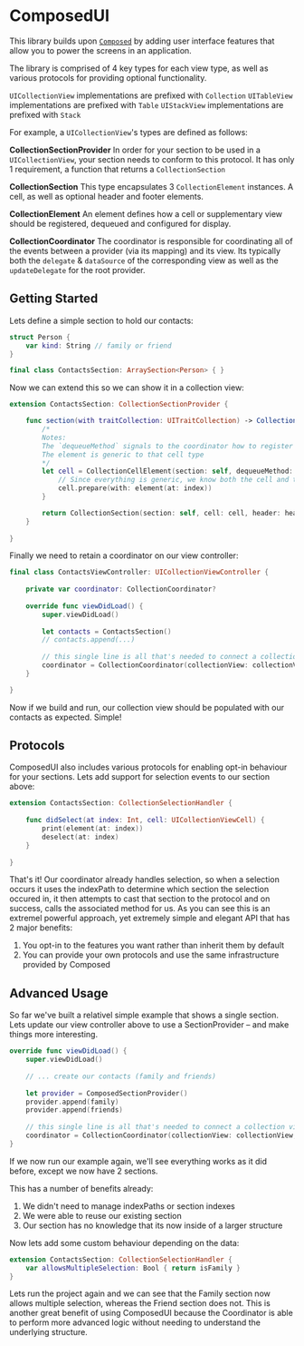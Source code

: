 # ComposedUI

This library builds upon [`Composed`](http://github.com/composed-swift/composed) by adding user interface features that allow you to power the screens in an application.

The library is comprised of 4 key types for each view type, as well as various protocols for providing optional functionality.

`UICollectionView` implementations are prefixed with `Collection`
`UITableView` implementations are prefixed with `Table`
`UIStackView` implementations are prefixed with `Stack`

For example, a `UICollectionView`'s types are defined as follows:

**CollectionSectionProvider**
In order for your section to be used in a `UICollectionView`, your section needs to conform to this protocol. It has only 1 requirement, a function that returns a `CollectionSection`

**CollectionSection**
This type encapsulates 3 `CollectionElement` instances. A cell, as well as optional header and footer elements.

**CollectionElement**
An element defines how a cell or supplementary view should be registered, dequeued and configured for display.

**CollectionCoordinator**
The coordinator is responsible for coordinating all of the events between a provider (via its mapping) and its view. Its typically both the `delegate` & `dataSource` of the corresponding view as well as the `updateDelegate` for the root provider.

## Getting Started

Lets define a simple section to hold our contacts:

```swift
struct Person {
	var kind: String // family or friend
}

final class ContactsSection: ArraySection<Person> { }
```

Now we can extend this so we can show it in a collection view:

```swift
extension ContactsSection: CollectionSectionProvider {

	func section(with traitCollection: UITraitCollection) -> CollectionSection {
		/*
		Notes:
		The `dequeueMethod` signals to the coordinator how to register and dequeue the cell
		The element is generic to that cell type
		*/
		let cell = CollectionCellElement(section: self, dequeueMethod: .fromNib(PersonCell.self)) { cell, index, section in
			// Since everything is generic, we know both the cell and the element types
			cell.prepare(with: element(at: index))
		}

		return CollectionSection(section: self, cell: cell, header: header)
	}
	
}
```

Finally we need to retain a coordinator on our view controller:

```swift
final class ContactsViewController: UICollectionViewController {
	
	private var coordinator: CollectionCoordinator?
	
	override func viewDidLoad() {
		super.viewDidLoad()
		
		let contacts = ContactsSection()
		// contacts.append(...)
		
		// this single line is all that's needed to connect a collection view to our provider
		coordinator = CollectionCoordinator(collectionView: collectionView, sections: contacts)
	}

}
```

Now if we build and run, our collection view should be populated with our contacts as expected. Simple!

## Protocols

ComposedUI also includes various protocols for enabling opt-in behaviour for your sections. Lets add support for selection events to our section above:

```swift
extension ContactsSection: CollectionSelectionHandler {
	
	func didSelect(at index: Int, cell: UICollectionViewCell) {
		print(element(at: index))
		deselect(at: index)
	}
	
}
```

That's it! Our coordinator already handles selection, so when a selection occurs it uses the indexPath to determine which section the selection occured in, it then attempts to cast that section to the protocol and on success, calls the associated method for us. As you can see this is an extremel powerful approach, yet extremely simple and elegant API that has 2 major benefits:

1. You opt-in to the features you want rather than inherit them by default
2. You can provide your own protocols and use the same infrastructure provided by Composed

## Advanced Usage

So far we've built a relativel simple example that shows a single section. Lets update our view controller above to use a SectionProvider – and make things more interesting.

```swift
override func viewDidLoad() {
	super.viewDidLoad()
	
	// ... create our contacts (family and friends)
	
	let provider = ComposedSectionProvider()
	provider.append(family)
	provider.append(friends)
	
	// this single line is all that's needed to connect a collection view to our provider
	coordinator = CollectionCoordinator(collectionView: collectionView, provider: provider)
}
```

If we now run our example again, we'll see everything works as it did before, except we now have 2 sections.

This has a number of benefits already:

1. We didn't need to manage indexPaths or section indexes
2. We were able to reuse our existing section
3. Our section has no knowledge that its now inside of a larger structure

Now lets add some custom behaviour depending on the data:

```swift
extension ContactsSection: CollectionSelectionHandler {
	var allowsMultipleSelection: Bool { return isFamily }
}
```
Lets run the project again and we can see that the Family section now allows multiple selection, whereas the Friend section does not. This is another great benefit of using ComposedUI because the Coordinator is able to perform more advanced logic without needing to understand the underlying structure.